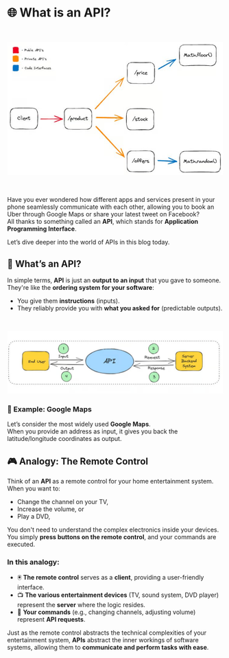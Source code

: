 # 🌐 What is an API?

<br>

![API Illustration](/images/api/api-1.jpg)

<br>

Have you ever wondered how different apps and services present in your phone seamlessly communicate with each other, allowing you to book an Uber through Google Maps or share your latest tweet on Facebook?  
All thanks to something called an **API**, which stands for **Application Programming Interface**.  

Let’s dive deeper into the world of APIs in this blog today.

## 🤔 What’s an API?

In simple terms, **API** is just an **output to an input** that you gave to someone.  
They're like the **ordering system for your software**:  
- You give them **instructions** (inputs).  
- They reliably provide you with **what you asked for** (predictable outputs).  

<br>

![API Workflow](/images/api/api-2.jpg)

### 📍 Example: Google Maps

Let’s consider the most widely used **Google Maps**.  
When you provide an address as input, it gives you back the latitude/longitude coordinates as output.  

## 🎮 Analogy: The Remote Control  

Think of an **API** as a remote control for your home entertainment system.  
When you want to:  
- Change the channel on your TV,  
- Increase the volume, or  
- Play a DVD,  

You don't need to understand the complex electronics inside your devices.  
You simply **press buttons on the remote control**, and your commands are executed.

### In this analogy:
- 🖲️ **The remote control** serves as a **client**, providing a user-friendly interface.  
- 📺 **The various entertainment devices** (TV, sound system, DVD player) represent the **server** where the logic resides.  
- 🔄 **Your commands** (e.g., changing channels, adjusting volume) represent **API requests**.  

Just as the remote control abstracts the technical complexities of your entertainment system, **APIs** abstract the inner workings of software systems, allowing them to **communicate and perform tasks with ease**.